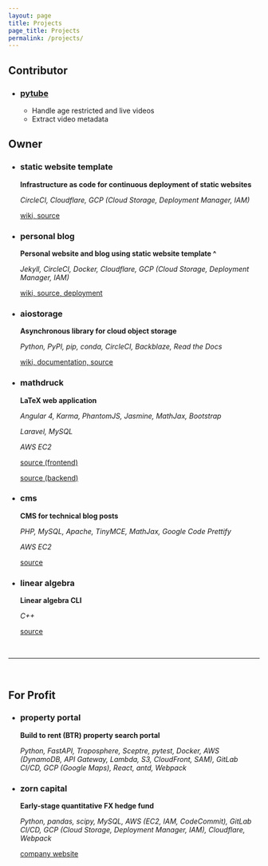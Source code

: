```yaml
---
layout: page
title: Projects
page_title: Projects
permalink: /projects/
---
```


## Contributor

- ### [pytube](https://github.com/nficano/pytube)
  - Handle age restricted and live videos
  - Extract video metadata

## Owner

- ### static website template

  **Infrastructure as code for continuous deployment of static websites**

  _CircleCI, Cloudflare, GCP (Cloud Storage, Deployment Manager, IAM)_

  [wiki, ](https://github.com/family-guy/test-website/wiki)
  [source](https://github.com/family-guy/test-website)

- ### personal blog

  **Personal website and blog using static website template ^**

  _Jekyll, CircleCI, Docker, Cloudflare, GCP (Cloud Storage, Deployment Manager,
  IAM)_

  [wiki, ](https://github.com/family-guy/homepage/wiki)
  [source, ](https://github.com/family-guy/homepage)
  [deployment](https://guyrking.com)

- ### aiostorage

  **Asynchronous library for cloud object storage**

  _Python, PyPI, pip, conda, CircleCI, Backblaze, Read the Docs_

  [wiki, ](https://family-guy.github.io/aiostorage-wiki/)
  [documentation, ](http://aiostorage.readthedocs.io/)
  [source](https://github.com/family-guy/aiostorage)

- ### mathdruck

  **LaTeX web application**

  _Angular 4, Karma, PhantomJS, Jasmine, MathJax, Bootstrap_

  _Laravel, MySQL_

  _AWS EC2_

  [source (frontend)](https://github.com/grking8/mathdruck-ng1)

  [source (backend)](https://github.com/grking8/mathdruck-rest)

- ### cms

  **CMS for technical blog posts**

  _PHP, MySQL, Apache, TinyMCE, MathJax, Google Code Prettify_

  _AWS EC2_

  [source](https://github.com/grking8/web-cms)

- ### linear algebra

  **Linear algebra CLI**

  _C++_

  [source](https://github.com/grking8/linear-algebra)

  <br />

---

<br />

## For Profit

- ### property portal

  **Build to rent (BTR) property search portal**

  _Python, FastAPI, Troposphere, Sceptre, pytest, Docker, AWS (DynamoDB, API Gateway, Lambda, 
  S3, CloudFront, SAM),  GitLab CI/CD, GCP (Google Maps), React, antd, Webpack_

- ### zorn capital

  **Early-stage quantitative FX hedge fund**

  _Python, pandas, scipy, MySQL, AWS (EC2, IAM, CodeCommit), GitLab CI/CD, GCP
  (Cloud Storage, Deployment Manager, IAM), Cloudflare, Webpack_

  [company website](https://zorncapital.com)
